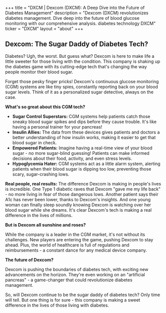 +++
title = "DXCM |  Dexcom (DXCM): A Deep Dive into the Future of Diabetes Management"
description = "Dexcom (DXCM) revolutionizes diabetes management. Dive deep into the future of blood glucose monitoring with our comprehensive analysis. diabetes technology DXCM"
ticker = "DXCM"
layout = "about"
+++

        


## Dexcom: The Sugar Daddy of Diabetes Tech?

Diabetes? Ugh, the worst. But guess what? Dexcom is here to make life a little sweeter for those living with the condition. This company is shaking up the diabetes game with its cutting-edge tech that's changing the way people monitor their blood sugar.

Forget those pesky finger pricks! Dexcom's continuous glucose monitoring (CGM) systems are like tiny spies, constantly reporting back on your blood sugar levels. Think of it as a personalized sugar detective, always on the case.

**What's so great about this CGM tech?**

* **Sugar Control Superstars:** CGM systems help patients catch those sneaky blood sugar spikes and dips before they cause trouble. It's like having a personal trainer for your pancreas!
* **Insulin Allies:** The data from these devices gives patients and doctors a better understanding of how insulin works, making it easier to get that blood sugar in check.
* **Empowered Patients:** Imagine having a real-time view of your blood sugar - no more sugar-blind guessing! Patients can make informed decisions about their food, activity, and even stress levels.
* **Hypoglycemia Hater:** CGM systems act as a little alarm system, alerting patients when their blood sugar is dipping too low, preventing those scary, sugar-crashing lows.

**Real people, real results:** The difference Dexcom is making in people's lives is incredible. One Type 1 diabetic raves that Dexcom "gave me my life back" - no more living in fear of those dangerous lows. Another patient says their A1c has never been lower, thanks to Dexcom's insights. And one young woman can finally sleep soundly knowing Dexcom is watching over her blood sugar while she dreams. It's clear Dexcom's tech is making a real difference in the lives of millions.

**But is Dexcom all sunshine and roses?**

While the company is a leader in the CGM market, it's not without its challenges. New players are entering the game, pushing Dexcom to stay ahead. Plus, the world of healthcare is full of regulations and reimbursements - a constant dance for any medical device company.

**The future of Dexcom?**

Dexcom is pushing the boundaries of diabetes tech, with exciting new advancements on the horizon. They're even working on an "artificial pancreas" - a game-changer that could revolutionize diabetes management.

So, will Dexcom continue to be the sugar daddy of diabetes tech? Only time will tell. But one thing is for sure - this company is making a sweet difference in the lives of those living with diabetes. 

        